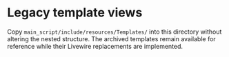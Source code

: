# Legacy template views

Copy `main_script/include/resources/Templates/` into this directory without altering the nested structure.  The archived templates
remain available for reference while their Livewire replacements are implemented.
